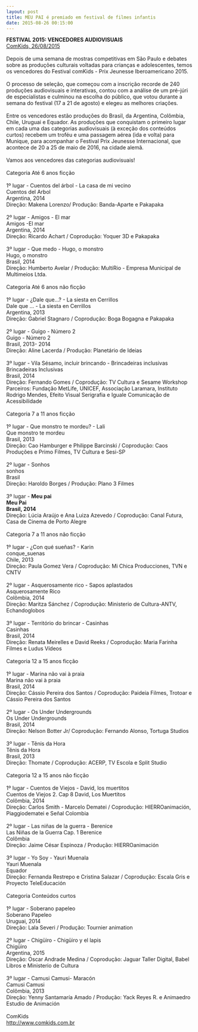 ```yaml
---
layout: post
title: MEU PAI é premiado em festival de filmes infantis
date: 2015-08-26 00:15:00
---
```

**FESTIVAL 2015: VENCEDORES AUDIOVISUAIS**\
[ComKids, 26/08/2015](https://www.comkids.com.br/festival-2015-vencedores-audiovisuais/)\
\
Depois de uma semana de mostras competitivas em São Paulo e debates sobre as produções culturais voltadas para crianças e adolescentes, temos os vencedores do Festival comKids - Prix Jeunesse Iberoamericano 2015.\
\
O processo de seleção, que começou com a inscrição recorde de 240 produções audiovisuais e interativas, contou com a análise de um pré-júri de especialistas e culminou na escolha do público, que votou durante a semana do festival (17 a 21 de agosto) e elegeu as melhores criações.\
\
Entre os vencedores estão produções do Brasil, da Argentina, Colômbia, Chile, Uruguai e Equador. As produções que conquistam o primeiro lugar em cada uma das categorias audiovisuais (à exceção dos conteúdos curtos) recebem um troféu e uma passagem aérea (ida e volta) para Munique, para acompanhar o Festival Prix Jeunesse Internacional, que acontece de 20 a 25 de maio de 2016, na cidade alemã.\
\
Vamos aos vencedores das categorias audiovisuais!\
\
Categoria Até 6 anos ficção\
\
1º lugar - Cuentos del árbol - La casa de mi vecino\
Cuentos del Arbol\
Argentina, 2014\
Direção: Makena Lorenzo/ Produção: Banda-Aparte e Pakapaka\
\
2º lugar - Amigos - El mar\
Amigos -El mar\
Argentina, 2014\
Direção: Ricardo Achart / Coprodução: Yoquer 3D e Pakapaka\
\
3º lugar - Que medo - Hugo, o monstro\
Hugo, o monstro\
Brasil, 2014\
Direção: Humberto Avelar / Produção: MultiRio - Empresa Municipal de Multimeios Ltda.\
\
Categoria Até 6 anos não ficção\
\
1º lugar - ¿Dale que...? - La siesta en Cerrillos\
Dale que ... - La siesta en Cerrillos\
Argentina, 2013\
Direção: Gabriel Stagnaro / Coprodução: Boga Bogagna e Pakapaka\
\
2º lugar - Guigo - Número 2\
Guigo - Número 2\
Brasil, 2013- 2014\
Direção: Aline Lacerda / Produção: Planetário de Ideias\
\
3º lugar - Vila Sésamo, incluir brincando - Brincadeiras inclusivas\
Brincadeiras Inclusivas\
Brasil, 2014\
Direção: Fernando Gomes / Coprodução: TV Cultura e Sesame Workshop\
Parceiros: Fundação MetLife, UNICEF, Associação Laramara, Instituto Rodrigo Mendes, Efeito Visual Serigrafia e Iguale Comunicação de Acessibilidade\
\
Categoria 7 a 11 anos ficção\
\
1º lugar - Que monstro te mordeu? - Lali\
Que monstro te mordeu\
Brasil, 2013\
Direção: Cao Hamburger e Philippe Barcinski / Coprodução: Caos Produções e Primo Filmes, TV Cultura e Sesi-SP\
\
2º lugar - Sonhos\
sonhos\
Brasil\
Direção: Haroldo Borges / Produção: Plano 3 Filmes\
\
3º lugar - **Meu pai**\
**Meu Pai**\
**Brasil, 2014**\
Direção: Lúcia Araújo e Ana Luiza Azevedo / Coprodução: Canal Futura, Casa de Cinema de Porto Alegre\
\
Categoria 7 a 11 anos não ficção\
\
1º lugar - ¿Con qué sueñas? - Karin\
conque_suenas\
Chile, 2013\
Direção: Paula Gomez Vera / Coprodução: Mi Chica Producciones, TVN e CNTV\
\
2º lugar - Asquerosamente rico - Sapos aplastados\
Asquerosamente Rico\
Colômbia, 2014\
Direção: Maritza Sánchez / Coprodução: Ministerio de Cultura-ANTV, Echandoglobos\
\
3º lugar - Território do brincar - Casinhas\
Casinhas\
Brasil, 2014\
Direção: Renata Meirelles e David Reeks / Coprodução: Maria Farinha Filmes e Ludus Vídeos\
\
Categoria 12 a 15 anos ficção\
\
1º lugar - Marina não vai à praia\
Marina não vai à praia\
Brasil, 2014\
Direção: Cássio Pereira dos Santos / Coprodução: Paideia Filmes, Trotoar e Cássio Pereira dos Santos\
\
2º lugar - Os Under Undergrounds\
Os Under Undergrounds\
Brasil, 2014\
Direção: Nelson Botter Jr/ Coprodução: Fernando Alonso, Tortuga Studios\
\
3º lugar - Tênis da Hora\
Tênis da Hora\
Brasil, 2013\
Direção: Thomate / Coprodução: ACERP, TV Escola e Split Studio\
\
Categoria 12 a 15 anos não ficção\
\
1º lugar - Cuentos de Viejos - David, los muertitos\
Cuentos de Viejos 2. Cap 8 David, Los Muertitos\
Colômbia, 2014\
Direção: Carlos Smith - Marcelo Dematei / Coprodução: HIERROanimación, Piaggiodematei e Señal Colombia\
\
2º lugar - Las niñas de la guerra - Berenice\
Las Niñas de la Guerra Cap. 1 Berenice\
Colômbia\
Direção: Jaime César Espinoza / Produção: HIERROanimación\
\
3º lugar - Yo Soy - Yauri Muenala\
Yauri Muenala\
Equador\
Direção: Fernanda Restrepo e Cristina Salazar / Coprodução: Escala Gris e Proyecto TeleEducación\
\
Categoria Conteúdos curtos\
\
1º lugar - Soberano papeleo\
Soberano Papeleo\
Uruguai, 2014\
Direção: Lala Severi / Produção: Tournier animation\
\
2º lugar - Chigüiro - Chigüiro y el lapis\
Chigüiro\
Argentina, 2015\
Direção: Oscar Andrade Medina / Coprodução: Jaguar Taller Digital, Babel Libros e Ministerio de Cultura\
\
3º lugar - Camusi Camusi- Maracón\
Camusi Camusi\
Colômbia, 2013\
Direção: Yenny Santamaría Amado / Produção: Yack Reyes R. e Animaedro Estudio de Animación\
\
ComKids\
<http://www.comkids.com.br>